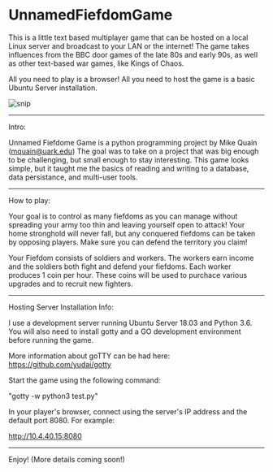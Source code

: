 # UnnamedFiefdomGame

This is a little text based multiplayer game that can be hosted on a local Linux server and broadcast to your LAN
or the internet! The game takes influences from the BBC door games of the late 80s and early 90s, as well as
other text-based war games, like Kings of Chaos.

All you need to play is a browser! All you need to host the game is a basic Ubuntu Server installation.


![snip](https://user-images.githubusercontent.com/3498355/144886504-573dd8b0-dde5-489b-a229-36c5d0cf5ee2.PNG)

---------------------------------------------------------------------------------------------------------------

Intro:

Unnamed Fiefdome Game is a python programming project by Mike Quain (mquain@uark.edu)
The goal was to take on a project that was big enough to be challenging, but small enough to stay interesting.
This game looks simple, but it taught me the basics of reading and writing to a database, data persistance, and multi-user tools.

---------------------------------------------------------------------------------------------------------------

How to play:

Your goal is to control as many fiefdoms as you can manage without spreading your army too thin and leaving yourself open to attack!
Your home stronghold will never fall, but any conquered fiefdoms can be taken by opposing players. Make sure you can defend the
territory you claim!

Your Fiefdom consists of soldiers and workers. The workers earn income and the soldiers both fight and defend your fiefdoms.
Each worker produces 1 coin per hour. These coins will be used to purchace various upgrades and to recruit new fighters.

---------------------------------------------------------------------------------------------------------------

Hosting Server Installation Info:

I use a development server running Ubuntu Server 18.03 and Python 3.6. You will also need to install gotty and a GO development environment 
before running the game.

More information about goTTY can be had here: https://github.com/yudai/gotty


Start the game using the following command:

"gotty -w python3 test.py"

In your player's browser, connect using the server's IP address and the default port 8080. For example:

http://10.4.40.15:8080

-----------------------------------------------------------------------------------------------------------------

Enjoy! (More details coming soon!)

